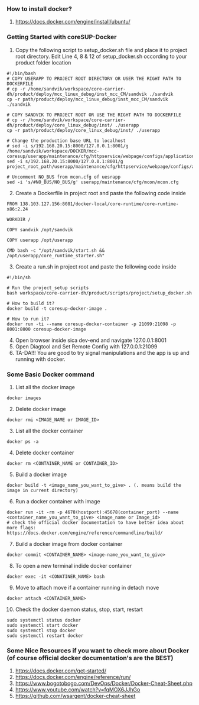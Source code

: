 ### How to install docker?
1. https://docs.docker.com/engine/install/ubuntu/

### Getting Started with coreSUP-Docker
1. Copy the following script to setup_docker.sh file and place it to project root directory. Edit Line 4, 8 & 12 of setup_docker.sh occording to your product folder location
```
#!/bin/bash
# COPY USERAPP TO PROJECT ROOT DIRECTORY OR USER THE RIGHT PATH TO DOCKERFILE
# cp -r /home/sandvik/workspace/core-carrier-dh/product/deploy/mcc_linux_debug/inst_mcc_CM/sandvik ./sandvik
cp -r path/product/deploy/mcc_linux_debug/inst_mcc_CM/sandvik ./sandvik

# COPY SANDVIK TO PROJECT ROOT OR USE THE RIGHT PATH TO DOCKERFILE
# cp -r /home/sandvik/workspace/core-carrier-dh/product/deploy/core_linux_debug/inst/ ./userapp
cp -r path/product/deploy/core_linux_debug/inst/ ./userapp

# Change the production base URL to localhost
# sed -i s/192.168.20.15:8000/127.0.0.1:8001/g /home/sandvik/workspace/DOCKER/mcc-coresup/userapp/maintenance/cfg/httpservice/webpage/configs/applicationConfig.json
sed -i s/192.168.20.15:8000/127.0.0.1:8001/g project_root_path/userapp/maintenance/cfg/httpservice/webpage/configs/applicationConfig.json

# Uncomment NO_BUS from mcon.cfg of uesrapp
sed -i 's/#NO_BUS/NO_BUS/g' userapp/maintenance/cfg/mcon/mcon.cfg
```

2. Create a Dockerfile in project root and paste the following code inside
```
FROM 138.103.127.156:8081/docker-local/core-runtime/core-runtime-x86:2.24

WORKDIR /

COPY sandvik /opt/sandvik

COPY userapp /opt/userapp

CMD bash -c "/opt/sandvik/start.sh && /opt/userapp/core_runtime_starter.sh"
```
3. Create a run.sh in project root and paste the following code inside
```
#!/bin/sh

# Run the project_setup scripts
bash workspace/core-carrier-dh/product/scripts/project/setup_docker.sh

# How to build it?
docker build -t coresup-docker-image .

# How to run it?
docker run -ti --name coresup-docker-container -p 21099:21098 -p 8001:8000 coresup-docker-image
```
4. Open browser inside sica dev-end and navigate 127.0.0.1:8001
5. Open Diagtool and Set Remote Config with 127.0.0.1:21099
6. TA-DA!!! You are good to try signal manipulations and the app is up and running with docker.

### Some Basic Docker command
1. List all the docker image
```
docker images
```
2. Delete docker image
```
docker rmi <IMAGE_NAME or IMAGE_ID>
```
3. List all the docker container
```
docker ps -a
```
4. Delete docker container
```
docker rm <CONTAINER_NAME or CONTAINER_ID>
```
5. Build a docker image
```
docker build -t <image_name_you_want_to_give> . (. means build the image in current directory)
```
6. Run a docker container with image
```
docker run -it -rm -p 4678(hostport):45678(container_port) --name <container_name_you_want_to_give> <image_name or Image_id>
# check the official docker documentation to have better idea about more flags: https://docs.docker.com/engine/reference/commandline/build/
```
7. Build a docker image from docker container
```
docker commit <CONTAINER_NAME> <image-name_you_want_to_give>
```
8. To open a new terminal indide docker container
```
docker exec -it <CONATINER_NAME> bash
```
9. Move to attach move if a container running in detach move
````
docker attach <CONTAINER_NAME>
````
10. Check the docker daemon status, stop, start, restart
````
sudo systemctl status docker
sudo systemctl start docker
sudo systemctl stop docker
sudo systemctl restart docker
````

### Some Nice Resources if you want to check more about Docker (of course official docker documentation's are the BEST)
1. https://docs.docker.com/get-started/
2. https://docs.docker.com/engine/reference/run/
3. https://www.bogotobogo.com/DevOps/Docker/Docker-Cheat-Sheet.php
4. https://www.youtube.com/watch?v=fqMOX6JJhGo
5. https://github.com/wsargent/docker-cheat-sheet
